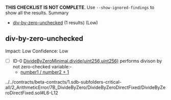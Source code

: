 **THIS CHECKLIST IS NOT COMPLETE**. Use `--show-ignored-findings` to show all the results.
Summary
 - [div-by-zero-unchecked](#div-by-zero-unchecked) (1 results) (Low)
## div-by-zero-unchecked
Impact: Low
Confidence: Low
 - [ ] ID-0
[DivideByZeroMinimal.divide(uint256,uint256)](../../contracts/beta-contracts/1.sdb-subfolders-critical-all/2_ArithmeticError/7B_DivideByZero/DivideByZeroDirectFixed/DivideByZeroDirectFixed.sol#L6-L12) performs divison by not zero-checked variable:- 
	- [number1 / number2 + 1](../../contracts/beta-contracts/1.sdb-subfolders-critical-all/2_ArithmeticError/7B_DivideByZero/DivideByZeroDirectFixed/DivideByZeroDirectFixed.sol#L11)

../../contracts/beta-contracts/1.sdb-subfolders-critical-all/2_ArithmeticError/7B_DivideByZero/DivideByZeroDirectFixed/DivideByZeroDirectFixed.sol#L6-L12


